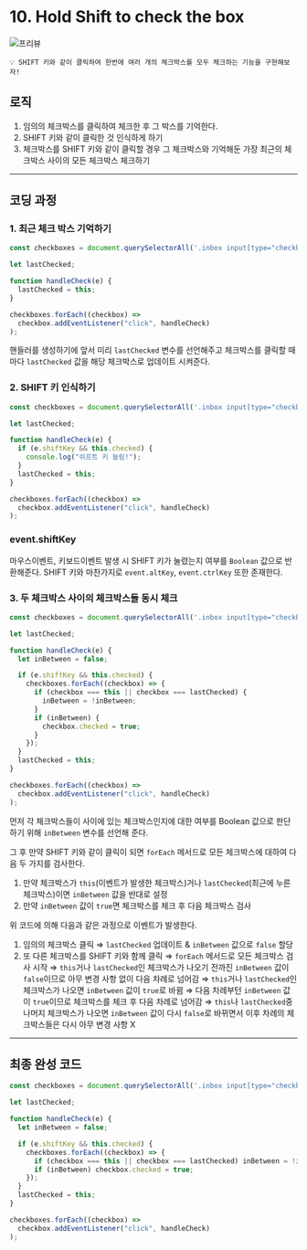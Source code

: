 # 10. Hold Shift to check the box

![프리뷰](https://user-images.githubusercontent.com/87363422/156250083-ea86909d-4089-4c60-91f1-b6dc25cd2b99.png)

```
💡 SHIFT 키와 같이 클릭하여 한번에 여러 개의 체크박스를 모두 체크하는 기능을 구현해보자!
```

## 로직

1. 임의의 체크박스를 클릭하여 체크한 후 그 박스를 기억한다.
2. SHIFT 키와 같이 클릭한 것 인식하게 하기
3. 체크박스를 SHIFT 키와 같이 클릭할 경우 그 체크박스와 기억해둔 가장 최근의 체크박스 사이의 모든 체크박스 체크하기

---

## 코딩 과정

### **1. 최근 체크 박스 기억하기**

```jsx
const checkboxes = document.querySelectorAll('.inbox input[type="checkbox"]');

let lastChecked;

function handleCheck(e) {
  lastChecked = this;
}

checkboxes.forEach((checkbox) =>
  checkbox.addEventListener("click", handleCheck)
);
```

핸들러를 생성하기에 앞서 미리 `lastChecked` 변수를 선언해주고
체크박스를 클릭할 때마다 `lastChecked` 값을 해당 체크박스로 업데이트 시켜준다.

### **2. SHIFT 키 인식하기**

```jsx
const checkboxes = document.querySelectorAll('.inbox input[type="checkbox"]');

let lastChecked;

function handleCheck(e) {
  if (e.shiftKey && this.checked) {
    console.log("쉬프트 키 눌림!");
  }
  lastChecked = this;
}

checkboxes.forEach((checkbox) =>
  checkbox.addEventListener("click", handleCheck)
);
```

### event.shiftKey

마우스이벤트, 키보드이벤트 발생 시 SHIFT 키가 눌렸는지 여부를 `Boolean` 값으로 반환해준다.
SHIFT 키와 마찬가지로 `event.altKey`, `event.ctrlKey` 또한 존재한다.

### **3. 두 체크박스 사이의 체크박스들 동시 체크**

```jsx
const checkboxes = document.querySelectorAll('.inbox input[type="checkbox"]');

let lastChecked;

function handleCheck(e) {
  let inBetween = false;

  if (e.shiftKey && this.checked) {
    checkboxes.forEach((checkbox) => {
      if (checkbox === this || checkbox === lastChecked) {
        inBetween = !inBetween;
      }
      if (inBetween) {
        checkbox.checked = true;
      }
    });
  }
  lastChecked = this;
}

checkboxes.forEach((checkbox) =>
  checkbox.addEventListener("click", handleCheck)
);
```

먼저 각 체크박스들이 사이에 있는 체크박스인지에 대한 여부를 Boolean 값으로 판단하기 위해 `inBetween` 변수를 선언해 준다.

그 후 만약 SHIFT 키와 같이 클릭이 되면 `forEach` 메서드로 모든 체크박스에 대하여 다음 두 가지를 검사한다.

1. 만약 체크박스가 `this`(이벤트가 발생한 체크박스)거나 `lastChecked`(최근에 누른 체크박스)이면 `inBetween` 값을 반대로 설정
2. 만약 `inBetween` 값이 `true`면 체크박스를 체크 후 다음 체크박스 검사

위 코드에 의해 다음과 같은 과정으로 이벤트가 발생한다.

1. 임의의 체크박스 클릭 ⇒ `lastChecked` 업데이트 & `inBetween` 값으로 `false` 할당
2. 또 다른 체크박스를 SHIFT 키와 함께 클릭
   ⇒ `forEach` 메서드로 모든 체크박스 검사 시작
   ⇒ `this`거나 `lastChecked`인 체크박스가 나오기 전까진 `inBetween` 값이 `false`이므로 아무 변경 사항 없이 다음 차례로 넘어감
   ⇒ `this`거나 `lastChecked`인 체크박스가 나오면 `inBetween` 값이 `true`로 바뀜
   ⇒ 다음 차례부턴 `inBetween` 값이 `true`이므로 체크박스를 체크 후 다음 차례로 넘어감
   ⇒ `this`나 `lastChecked`중 나머지 체크박스가 나오면 `inBetween` 값이 다시 `false`로 바뀌면서 이후 차례의 체크박스들은 다시 아무 변경 사항 X

---

## 최종 완성 코드

```jsx
const checkboxes = document.querySelectorAll('.inbox input[type="checkbox"]');

let lastChecked;

function handleCheck(e) {
  let inBetween = false;

  if (e.shiftKey && this.checked) {
    checkboxes.forEach((checkbox) => {
      if (checkbox === this || checkbox === lastChecked) inBetween = !inBetween;
      if (inBetween) checkbox.checked = true;
    });
  }
  lastChecked = this;
}

checkboxes.forEach((checkbox) =>
  checkbox.addEventListener("click", handleCheck)
);
```
